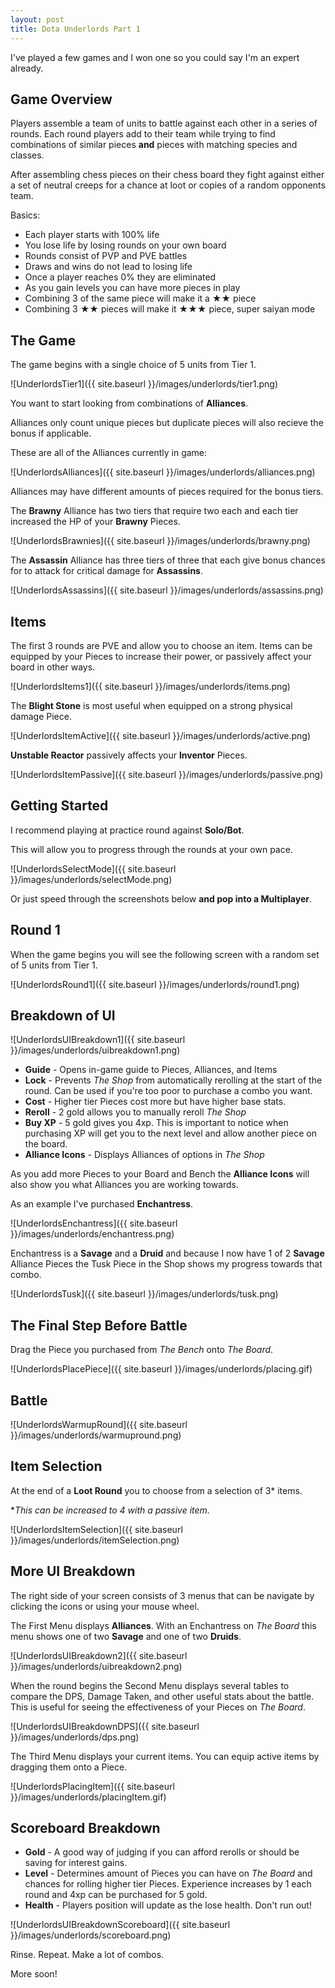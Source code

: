 ```yaml
---
layout: post
title: Dota Underlords Part 1
---
```


I've played a few games and I won one so you could say I'm an expert already.


## Game Overview

Players assemble a team of units to battle against each other in a series of rounds. Each round players add to their team while trying to find combinations of similar pieces **and** pieces with matching species and classes. 

After assembling chess pieces on their chess board they fight against either a set of neutral creeps for a chance at loot or copies of a random opponents team.

Basics:
 - Each player starts with 100% life
 - You lose life by losing rounds on your own board
 - Rounds consist of PVP and PVE battles
 - Draws and wins do not lead to losing life
 - Once a player reaches 0% they are eliminated
 - As you gain levels you can have more pieces in play
 - Combining 3 of the same piece will make it a ★★ piece
 - Combining 3 ★★ pieces will make it ★★★ piece, super saiyan mode

 ## The Game

The game begins with a single choice of 5 units from Tier 1.

![UnderlordsTier1]({{ site.baseurl }}/images/underlords/tier1.png)

You want to start looking from combinations of **Alliances**. 

Alliances only count unique pieces but duplicate pieces will also recieve the bonus if applicable.

These are all of the Alliances currently in game:

![UnderlordsAlliances]({{ site.baseurl }}/images/underlords/alliances.png)

Alliances may have different amounts of pieces required for the bonus tiers. 

The **Brawny** Alliance has two tiers that require two each and each tier increased the HP of your **Brawny** Pieces.

![UnderlordsBrawnies]({{ site.baseurl }}/images/underlords/brawny.png)

The **Assassin** Alliance has three tiers of three that each give bonus chances for to attack for critical damage for **Assassins**.

![UnderlordsAssassins]({{ site.baseurl }}/images/underlords/assassins.png)


## Items

The first 3 rounds are PVE and allow you to choose an item. Items can be equipped by your Pieces to increase their power, or passively affect your board in other ways.

![UnderlordsItems1]({{ site.baseurl }}/images/underlords/items.png)

The **Blight Stone** is most useful when equipped on a strong physical damage Piece.

![UnderlordsItemActive]({{ site.baseurl }}/images/underlords/active.png)

**Unstable Reactor** passively affects your **Inventor** Pieces. 

![UnderlordsItemPassive]({{ site.baseurl }}/images/underlords/passive.png)


## Getting Started

I recommend playing at practice round against **Solo/Bot**. 

This will allow you to progress through the rounds at your own pace.

![UnderlordsSelectMode]({{ site.baseurl }}/images/underlords/selectMode.png)

Or just speed through the screenshots below **and pop into a Multiplayer**.

## Round 1

When the game begins you will see the following screen with a random set of 5 units from Tier 1.

![UnderlordsRound1]({{ site.baseurl }}/images/underlords/round1.png)

## Breakdown of UI

![UnderlordsUIBreakdown1]({{ site.baseurl }}/images/underlords/uibreakdown1.png)

- **Guide** - Opens in-game guide to Pieces, Alliances, and Items
- **Lock** - Prevents *The Shop* from automatically rerolling at the start of the round. Can be used if you're too poor to purchase a combo you want.
- **Cost** - Higher tier Pieces cost more but have higher base stats. 
- **Reroll** - 2 gold allows you to manually reroll *The Shop*
- **Buy XP** - 5 gold gives you 4xp. This is important to notice when purchasing XP will get you to the next level and allow another piece on the board. 
- **Alliance Icons** - Displays Alliances of options in *The Shop*


As you add more Pieces to your Board and Bench the **Alliance Icons** will also show you what Alliances you are working towards.

As an example I've purchased **Enchantress**.

![UnderlordsEnchantress]({{ site.baseurl }}/images/underlords/enchantress.png)

Enchantress is a **Savage** and a **Druid** and because I now have 1 of 2 **Savage** Alliance Pieces the Tusk Piece in the Shop shows my progress towards that combo.

![UnderlordsTusk]({{ site.baseurl }}/images/underlords/tusk.png)

## The Final Step Before Battle

Drag the Piece you purchased from *The Bench* onto *The Board*.

![UnderlordsPlacePiece]({{ site.baseurl }}/images/underlords/placing.gif)

## Battle

![UnderlordsWarmupRound]({{ site.baseurl }}/images/underlords/warmupround.png)

## Item Selection

At the end of a **Loot Round** you to choose from a selection of 3* items.

**This can be increased to 4 with a passive item.*

![UnderlordsItemSelection]({{ site.baseurl }}/images/underlords/itemSelection.png)

## More UI Breakdown

The right side of your screen consists of 3 menus that can be navigate by clicking the icons or using your mouse wheel.

The First Menu displays **Alliances**. With an Enchantress on *The Board* this menu shows one of two **Savage** and one of two **Druids**.

![UnderlordsUIBreakdown2]({{ site.baseurl }}/images/underlords/uibreakdown2.png)

When the round begins the Second Menu displays several tables to compare the DPS, Damage Taken, and other useful stats about the battle. This is useful for seeing the effectiveness of your Pieces on *The Board*.

![UnderlordsUIBreakdownDPS]({{ site.baseurl }}/images/underlords/dps.png)

The Third Menu displays your current items. You can equip active items by dragging them onto a Piece.

![UnderlordsPlacingItem]({{ site.baseurl }}/images/underlords/placingItem.gif)


## Scoreboard Breakdown

- **Gold** - A good way of judging if you can afford rerolls or should be saving for interest gains.
- **Level** - Determines amount of Pieces you can have on *The Board* and chances for rolling higher tier Pieces. Experience increases by 1 each round and 4xp can be purchased for 5 gold. 
- **Health** - Players position will update as the lose health. Don't run out!

![UnderlordsUIBreakdownScoreboard]({{ site.baseurl }}/images/underlords/scoreboard.png)


Rinse. Repeat. Make a lot of combos.

More soon!